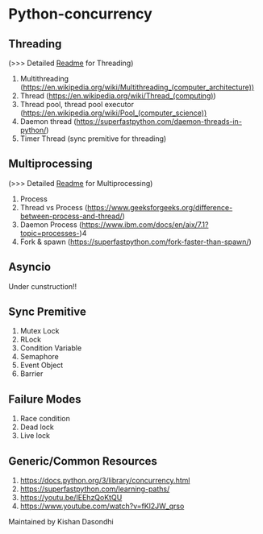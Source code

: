 # Python-concurrency

## Threading 
(>>> Detailed [Readme](https://github.com/MaclaurinYudhisthira/Python-concurrency/tree/main/Multiprocessing#multiprocessing) for Threading)
1. Multithreading (https://en.wikipedia.org/wiki/Multithreading_(computer_architecture))
2. Thread (https://en.wikipedia.org/wiki/Thread_(computing))
3. Thread pool, thread pool executor (https://en.wikipedia.org/wiki/Pool_(computer_science))
4. Daemon thread (https://superfastpython.com/daemon-threads-in-python/)
4. Timer Thread (sync premitive for threading)

## Multiprocessing 
(>>> Detailed [Readme](https://github.com/MaclaurinYudhisthira/Python-concurrency/tree/main/Threading#threading) for Multiprocessing)
1. Process
2. Thread vs Process (https://www.geeksforgeeks.org/difference-between-process-and-thread/)
3. Daemon Process (https://www.ibm.com/docs/en/aix/7.1?topic=processes-)4
4. Fork & spawn (https://superfastpython.com/fork-faster-than-spawn/)

## Asyncio
Under cunstruction!!

## Sync Premitive
1. Mutex Lock
2. RLock
3. Condition Variable
4. Semaphore
5. Event Object
7. Barrier

## Failure Modes
1. Race condition
2. Dead lock
3. Live lock

## Generic/Common Resources
1. https://docs.python.org/3/library/concurrency.html
2. https://superfastpython.com/learning-paths/
3. https://youtu.be/IEEhzQoKtQU
4. https://www.youtube.com/watch?v=fKl2JW_qrso

Maintained by Kishan Dasondhi
